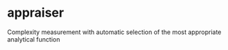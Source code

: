 # appraiser
Сomplexity measurement with automatic selection of the most appropriate analytical function
